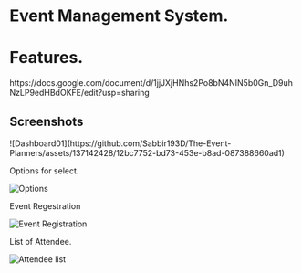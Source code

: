 # Event Management System. 

<h1>Features.</h1>
https://docs.google.com/document/d/1jjJXjHNhs2Po8bN4NIN5b0Gn_D9uhNzLP9edHBdOKFE/edit?usp=sharing
<h2>Screenshots</h2>
![Dashboard01](https://github.com/Sabbir193D/The-Event-Planners/assets/137142428/12bc7752-bd73-453e-b8ad-087388660ad1)

Options for select.

![Options](https://github.com/Sabbir193D/The-Event-Planners/assets/137142428/67373cf3-3edc-4c74-b198-e29a5118c7ae)

Event Regestration

![Event Registration](https://github.com/Sabbir193D/The-Event-Planners/assets/137142428/e070fd36-49fb-4b78-b570-d85c3299c837)

List of Attendee.

![Attendee list](https://github.com/Sabbir193D/The-Event-Planners/assets/137142428/67708a32-4e20-4bc9-805f-228d1cfe17c8)

